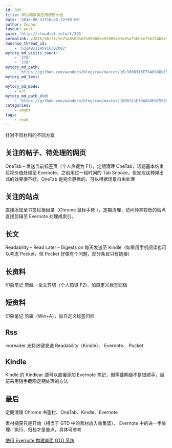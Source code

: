 ```yaml
---
id: 395
title: 稍后阅读类应用使用小结
date: '2016-08-31T16:45:32+08:00'
author: Zephur
layout: post
guid: 'http://cloudlet.info/t/395'
permalink: /2016/08/31/%e7%a8%8d%e5%90%8e%e9%98%85%e8%af%bb%e7%b1%bb%e5%ba%94%e7%94%a8%e4%bd%bf%e7%94%a8%e5%b0%8f%e7%bb%93/
duoshuo_thread_id:
    - '6324911145916302082'
mytory_md_visits_count:
    - '278'
    - '278'
mytory_md_path:
    - 'https://github.com/wandero/blog/raw/master/16/160831%E7%A8%8D%E5%90%8E%E9%98%85%E8%AF%BB%E7%B1%BB%E5%BA%94%E7%94%A8%E4%BD%BF%E7%94%A8%E5%B0%8F%E7%BB%93.md'
mytory_md_text:
    - ''
mytory_md_mode:
    - url
mytory_md_path_old:
    - 'https://github.com/wandero/blog/raw/master/160831%E7%A8%8D%E5%90%8E%E9%98%85%E8%AF%BB%E7%B1%BB%E5%BA%94%E7%94%A8%E4%BD%BF%E7%94%A8%E5%B0%8F%E7%BB%93.md'
categories:
    - smgmt
tags:
    - read
---
```


针对不同材料的不同方案

## 关注的帖子、待处理的网页

OneTab – 发送当前标签页（个人热键为 F1），定期清理 OneTab，话题基本结束后视价值处理至 Evernote，之前用过一段时间的 Tab Snooze，但发现这种弹出式的效果很不好，OneTab 是完全静默的，可以根据场景自由处理

<!-- more -->

## 关注的站点

直接添加至书签栏根目录（Chrome 鼠标手势 ），定期清理，访问频率较低的站点直接剪辑至 Evernote 处理成索引。

## 长文

Readability – Read Later – Digests on 每天发送至 Kindle（如果用手机阅读也可以考虑 Pocket，但 Pocket 好像有个问题，部分条目只有链接）

## 长资料

印象笔记 剪藏 – 全文剪切（个人热键 F2)，加自定义标签归档

## 短资料

印象笔记 剪辑（Win+A），加自定义标签归档

## Rss

Inoreader 支持热键发送 Readability（Kindle）、 Evernote、 Pocket

## Kindle

Kindle 的 Kindlear 源可以直接添加 Evernote 笔记，但需要网络不是很顺手，目前采用随手截图定期处理的方法

## 最后

定期清理 Chrome 书签栏、OneTab、Kindle、Evernote

素材捕获只是开始（相当于 GTD 中的素材放入收集篮）， Evernote 中的进一步处理、执行、归档才是重点，具体可参考

[使用 Evernote 构建桌面 GTD 系统](http://cloudlet.info/t/284)